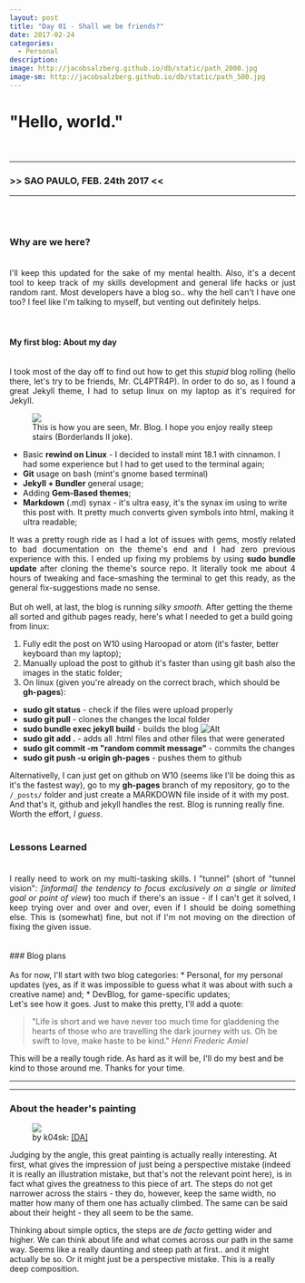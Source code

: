 ```yaml
---
layout: post
title: "Day 01 - Shall we be friends?"
date: 2017-02-24
categories:
  - Personal
description:
image: http://jacobsalzberg.github.io/db/static/path_2000.jpg
image-sm: http://jacobsalzberg.github.io/db/static/path_500.jpg
---
```



# "Hello, world."<br><br>
---
###  >> SAO PAULO, FEB. 24th 2017 <<
---
<br><br>

### Why are we here?<br><br>
<div align="justify">
I'll keep this updated for the sake of my mental health. Also, it's a decent tool to keep track of my skills development and general life hacks or just random rant. Most developers have a blog so.. why the hell can't I have one too? I feel like I'm talking to myself, but venting out definitely helps. </div>
<br><br>

#### My first blog: About my day<br><br>
<div align="justify">
I took most of the day off to find out how to get this <i>stupid</i> blog rolling (hello there, let's try to be friends, Mr. CL4PTR4P). In order to do so, as I found a great Jekyll theme, I had to setup linux on my laptop as it's required for Jekyll.
</div>
 
<figure>
  <img src="https://m.popkey.co/530e0a/XRjLe.gif"/>
  <figcaption>This is how you are seen, Mr. Blog. I hope you enjoy really steep stairs (Borderlands II joke).</figcaption>
</figure>


* Basic **rewind on Linux** - I decided to install mint 18.1 with cinnamon. I had some experience but I had to get used to the terminal again;
* **Git** usage on bash (mint's gnome based terminal)
* **Jekyll + Bundler** general usage;
* Adding **Gem-Based themes**;
* **Markdown** (.md) synax - it's ultra easy, it's the synax im using to write this post with. It pretty much converts given symbols into html, making it ultra readable;
<div align="justify">
It was a pretty rough ride as I had a lot of issues with gems, mostly related to bad documentation on the theme's end and I had zero previous experience with this. I ended up fixing my problems by using <b>sudo bundle update</b> after cloning the theme's source repo. It literally took me about 4 hours of tweaking and face-smashing the terminal to get this ready, as the general fix-suggestions made no sense.
</div>
<br>But oh well, at last, the blog is running <i>silky smooth</i>. After getting the theme all sorted and github pages ready, here's what I needed to get a build going from linux:

1. Fully edit the post on W10 using Haroopad or atom (it's faster, better keyboard than my laptop);
2. Manually upload the post to github it's faster than using git bash also the images in the static folder;
3. On linux (given you're already on the correct brach, which should be **gh-pages**):
  * **sudo git status** - check if the files were upload properly
  * **sudo git pull**   - clones the changes the local folder
  * **sudo bundle exec jekyll build**  - builds the blog ![Alt](http://jacobsalzberg.github.io/db/static/bexec.png "Hello, terminal!")
  * **sudo git add .** - adds all .html files and other files that were generated
  * **sudo git commit -m "random commit message"** - commits the changes
  * **sudo git push -u origin gh-pages** - pushes them to github

Alternativelly, I can just get on github on W10 (seems like I'll be doing this as it's the fastest way), go to my <b>gh-pages</b> branch of my repository, go to the `/_posts/` folder and just create a MARKDOWN file inside of it with my post.
And that's it, github and jekyll handles the rest. Blog is running really fine. Worth the effort, <i>I guess</i>. <br><br>

### Lessons Learned<br><br>
<div align="justify">
I really need to work on my multi-tasking skills. I "tunnel" (short of "tunnel vision": <i>[informal] the tendency to focus exclusively on a single or limited goal or point of view</i>) too much if there's an issue - if I can't get it solved, I keep trying over and over and over, even if I should be doing something else. This is (somewhat) fine, but not if I'm not moving on the direction of fixing the given issue.
</div>
<br><br>
### Blog plans<br><br>
As for now, I'll start with two blog categories:
* Personal, for my personal updates (yes, as if it was impossible to guess what it was about with such a creative name) and;
* DevBlog, for game-specific updates;

<br>
Let's see how it goes. Just to make this pretty, I'll add a quote:

<blockquote>"Life is short and we have never too much time for gladdening the hearts of those who are travelling the dark journey with us. Oh be swift to love, make haste to be kind."  
<cite>Henri Frederic Amiel</cite></blockquote>

This will be a really tough ride. As hard as it will be, I'll do my best and be kind to those around me. 
Thanks for your time.

***
***
### About the header's painting 

<figure>
  <img src="http://jacobsalzberg.github.io/db/static/path_2000.jpg" />
  <figcaption>by k04sk:  <a href="http://k04sk.deviantart.com/art/Path-333698884" title="Deviant"> [DA]</a> </figcaption>
</figure>

Judging by the angle, this great painting is actually really interesting. At first, what gives the impression of just being a perspective mistake (indeed it is really an illustration mistake, but that's not the relevant point here), is in fact what gives the greatness to this piece of art. The steps do not get narrower across the stairs - they do, however, keep the same width, no matter how many of them one has actually climbed. The same can be said about their height - they all seem to be the same.

Thinking about simple optics, the steps are *de facto* getting wider and higher. We can think about life and what comes across our path in the same way. Seems like a really daunting and steep path at first.. and it might actually be so. Or it might just be a perspective mistake. This is a really deep composition.


